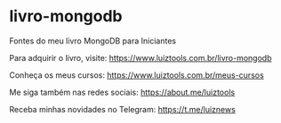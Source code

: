 # livro-mongodb
Fontes do meu livro MongoDB para Iniciantes

Para adquirir o livro, visite: https://www.luiztools.com.br/livro-mongodb

Conheça os meus cursos: https://www.luiztools.com.br/meus-cursos

Me siga também nas redes sociais: https://about.me/luiztools

Receba minhas novidades no Telegram: https://t.me/luiznews